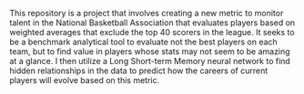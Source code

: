 This repository is a project that involves creating a new metric to monitor talent in the National Basketball Association that evaluates players based on weighted averages that exclude the top 40 scorers in the league. 
It seeks to be a benchmark analytical tool to evaluate not the best players on each team, but to find value in players whose stats may not seem to be amazing at a glance.
I then utilize a Long Short-term Memory neural network to find hidden relationships in the data to predict how the careers of current players will evolve based on this metric.
